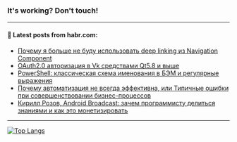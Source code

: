 ### It's working? Don't touch!

---
<!--
#### 🛠️ Technical stack:

![C++](https://img.shields.io/badge/C++-informational?logo=c%2B%2B&style=flat&logoColor=white&color=9C033A)
![Java](https://img.shields.io/badge/Java-informational?logo=java&style=flat&logoColor=white&color=007396)
![Kotlin](https://img.shields.io/badge/Kotlin-informational?logo=Kotlin&style=flat&logoColor=white&color=0095D5)
![JS](https://img.shields.io/badge/JS-informational?logo=javaScript&style=flat&logoColor=black&color=F7Df1E) <br>
![HTML5](https://img.shields.io/badge/HTML5-informational?logo=html5&style=flat&logoColor=white&color=E34F26)
![CSS3](https://img.shields.io/badge/CSS3-informational?logo=css3&style=flat&logoColor=white&color=157286)
![Sass](https://img.shields.io/badge/Saas-informational?logo=sass&style=flat&logoColor=white&color=hotpink)
![PHP](https://img.shields.io/badge/PHP-informational?logo=php&style=flat&logoColor=white&color=777BB4) <br>
![WebPAck](https://img.shields.io/badge/WebPack-informational?logo=webPack&style=flat&logoColor=white&color=FF6F00)
![Bootstrap](https://img.shields.io/badge/Bootstrap-informational?logo=Bootstrap&style=flat&logoColor=white&color=7952B3)
![MySQL](https://img.shields.io/badge/MySQL-informational?logo=MySQL&style=flat&logoColor=white&color=00f) <br>
![NodeJS](https://img.shields.io/badge/NodeJS-informational?logo=node.js&style=flat&logoColor=white&color=43853D)
![Spring](https://img.shields.io/badge/Spring-informational?logo=Spring&style=flat&logoColor=white&color=0A9EDC)
![Angular](https://img.shields.io/badge/Vue-informational?logo=vue.js&style=flat&logoColor=white&color=red)
![Git](https://img.shields.io/badge/Git-informational?logo=git&style=flat&logoColor=white&color=darkorange)

___
-->

#### 💬 Latest posts from habr.com:

<!-- BLOG-POST-LIST:START -->
- [Почему я больше не буду использовать deep linking из Navigation Component](https://habr.com/ru/post/684224/?utm_source=habrahabr&utm_medium=rss&utm_campaign=684224)
- [OAuth2.0 авторизация в Vk средствами Qt5.8 и выше](https://habr.com/ru/post/684196/?utm_source=habrahabr&utm_medium=rss&utm_campaign=684196)
- [PowerShell: классическая схема именования в БЭМ и регулярные выражения](https://habr.com/ru/post/684170/?utm_source=habrahabr&utm_medium=rss&utm_campaign=684170)
- [Почему автоматизация не всегда эффективна, или Типичные ошибки при совершенствовании бизнес-процессов](https://habr.com/ru/post/684158/?utm_source=habrahabr&utm_medium=rss&utm_campaign=684158)
- [Кирилл Розов, Android Broadcast: зачем программисту делиться знаниями и как это монетизировать](https://habr.com/ru/post/684150/?utm_source=habrahabr&utm_medium=rss&utm_campaign=684150)
<!-- BLOG-POST-LIST:END -->

---

[![Top Langs](https://github-readme-stats.vercel.app/api/top-langs/?username=zloylis&layout=compact&hide_border=true&theme=dracula)](https://github.com/zloylis)
